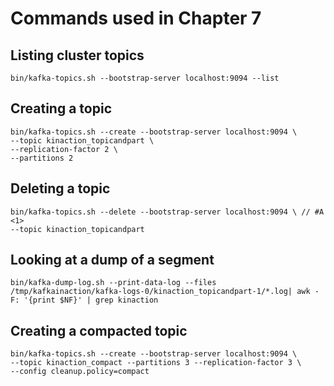 # Commands used in Chapter 7

## Listing cluster topics

	bin/kafka-topics.sh --bootstrap-server localhost:9094 --list


## Creating a topic

	bin/kafka-topics.sh --create --bootstrap-server localhost:9094 \ 
	--topic kinaction_topicandpart \ 
	--replication-factor 2 \ 
	--partitions 2

    
## Deleting a topic

	bin/kafka-topics.sh --delete --bootstrap-server localhost:9094 \ // #A <1>
	--topic kinaction_topicandpart
	
	
## Looking at a dump of a segment

	bin/kafka-dump-log.sh --print-data-log --files /tmp/kafkainaction/kafka-logs-0/kinaction_topicandpart-1/*.log| awk -F: '{print $NF}' | grep kinaction

## Creating a compacted topic

	bin/kafka-topics.sh --create --bootstrap-server localhost:9094 \
	--topic kinaction_compact --partitions 3 --replication-factor 3 \
	--config cleanup.policy=compact 

